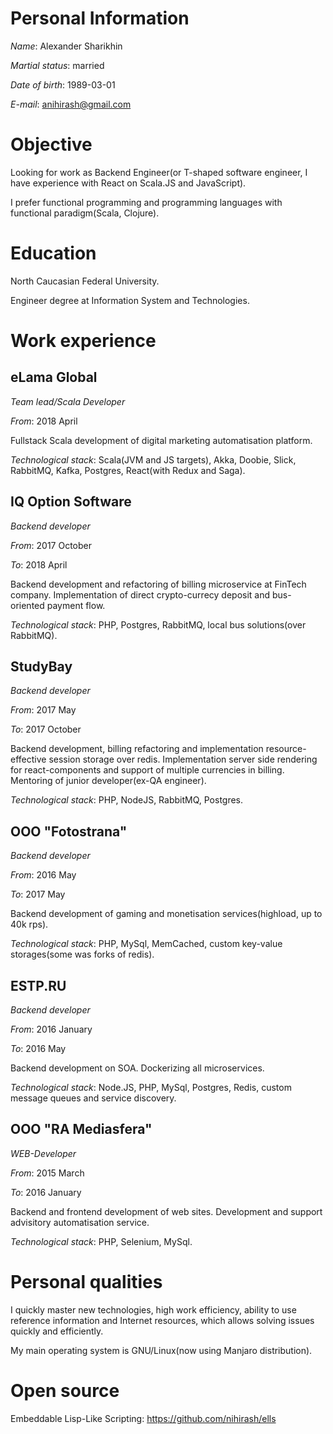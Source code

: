 # Personal Information

*Name*: Alexander Sharikhin

*Martial status*: married

*Date of birth*: 1989-03-01

*E-mail*: anihirash@gmail.com


# Objective

Looking for work as Backend Engineer(or T-shaped software engineer, I have experience with React on Scala.JS and JavaScript). 

I prefer functional programming and programming languages with functional paradigm(Scala, Clojure). 

# Education

North Caucasian Federal University.

Engineer degree at Information System and Technologies.

# Work experience

## eLama Global

*Team lead/Scala Developer*

*From*: 2018 April 

Fullstack Scala development of digital marketing automatisation platform. 

*Technological stack*: Scala(JVM and JS targets), Akka, Doobie, Slick, RabbitMQ, Kafka, Postgres, React(with Redux and Saga).

## IQ Option Software

*Backend developer*

*From*: 2017 October

*To*: 2018 April

Backend development and refactoring of billing microservice at FinTech company. Implementation of direct crypto-currecy deposit and bus-oriented payment flow. 

*Technological stack*: PHP, Postgres, RabbitMQ, local bus solutions(over RabbitMQ).

## StudyBay

*Backend developer*

*From*: 2017 May

*To*: 2017 October

Backend development, billing refactoring and implementation resource-effective session storage over redis. Implementation server side rendering for react-components and support of multiple currencies in billing. Mentoring of junior developer(ex-QA engineer).

*Technological stack*: PHP, NodeJS, RabbitMQ, Postgres.

## OOO "Fotostrana"

*Backend developer*

*From*: 2016 May

*To*: 2017 May

Backend development of gaming and monetisation services(highload, up to 40k rps).

*Technological stack*: PHP, MySql, MemCached, custom key-value storages(some was forks of redis).

## ESTP.RU

*Backend developer*

*From*: 2016 January

*To*: 2016 May

Backend development on SOA. Dockerizing all microservices.

*Technological stack*: Node.JS, PHP, MySql, Postgres, Redis, custom message queues and service discovery.

## OOO "RA Mediasfera"

*WEB-Developer*

*From*: 2015 March

*To*: 2016 January

Backend and frontend development of web sites. Development and support advisitory automatisation service. 

*Technological stack*: PHP, Selenium, MySql.

# Personal qualities

I quickly master new technologies, high work efficiency, ability to use reference information and Internet resources, which allows solving issues quickly and efficiently.

My main operating system is GNU/Linux(now using Manjaro distribution).

# Open source

Embeddable Lisp-Like Scripting: https://github.com/nihirash/ells

